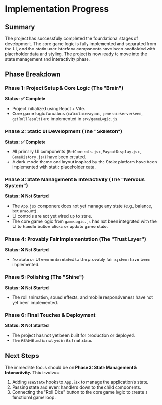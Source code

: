 # Implementation Progress

## Summary

The project has successfully completed the foundational stages of development. The core game logic is fully implemented and separated from the UI, and the static user interface components have been scaffolded with placeholder data and styling. The project is now ready to move into the state management and interactivity phase.

## Phase Breakdown

### Phase 1: Project Setup & Core Logic (The "Brain")
**Status: ✅ Complete**
- Project initialized using React + Vite.
- Core game logic functions (`calculatePayout`, `generateServerSeed`, `getRollResult`) are implemented in `src/gameLogic.js`.

### Phase 2: Static UI Development (The "Skeleton")
**Status: ✅ Complete**
- All primary UI components (`BetControls.jsx`, `PayoutDisplay.jsx`, `GameHistory.jsx`) have been created.
- A dark-mode theme and layout inspired by the Stake platform have been implemented with static placeholder data.

### Phase 3: State Management & Interactivity (The "Nervous System")
**Status: ❌ Not Started**
- The `App.jsx` component does not yet manage any state (e.g., balance, bet amount).
- UI controls are not yet wired up to state.
- The core game logic from `gameLogic.js` has not been integrated with the UI to handle button clicks or update game state.

### Phase 4: Provably Fair Implementation (The "Trust Layer")
**Status: ❌ Not Started**
- No state or UI elements related to the provably fair system have been implemented.

### Phase 5: Polishing (The "Shine")
**Status: ❌ Not Started**
- The roll animation, sound effects, and mobile responsiveness have not yet been implemented.

### Phase 6: Final Touches & Deployment
**Status: ❌ Not Started**
- The project has not yet been built for production or deployed.
- The `README.md` is not yet in its final state.

## Next Steps

The immediate focus should be on **Phase 3: State Management & Interactivity**. This involves:
1.  Adding `useState` hooks to `App.jsx` to manage the application's state.
2.  Passing state and event handlers down to the child components.
3.  Connecting the "Roll Dice" button to the core game logic to create a functional game loop.
